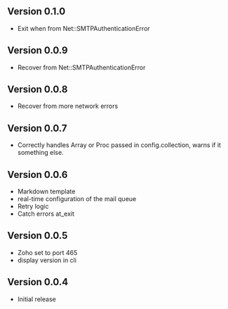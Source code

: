 ## Version 0.1.0

* Exit when from Net::SMTPAuthenticationError

## Version 0.0.9

* Recover from Net::SMTPAuthenticationError

## Version 0.0.8

* Recover from more network errors

## Version 0.0.7

* Correctly handles Array or Proc passed in config.collection, warns if it something else.

## Version 0.0.6

* Markdown template
* real-time configuration of the mail queue
* Retry logic
* Catch errors at_exit

## Version 0.0.5

* Zoho set to port 465
* display version in cli

## Version 0.0.4

* Initial release